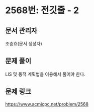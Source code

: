 # 2568번: 전깃줄 - 2

## 문서 관리자

조승효(문서 생성자)

## 문제 풀이

LIS 및 동적 계획법을 이용해서 풀어야 한다.

## 문제 링크

https://www.acmicpc.net/problem/2568
